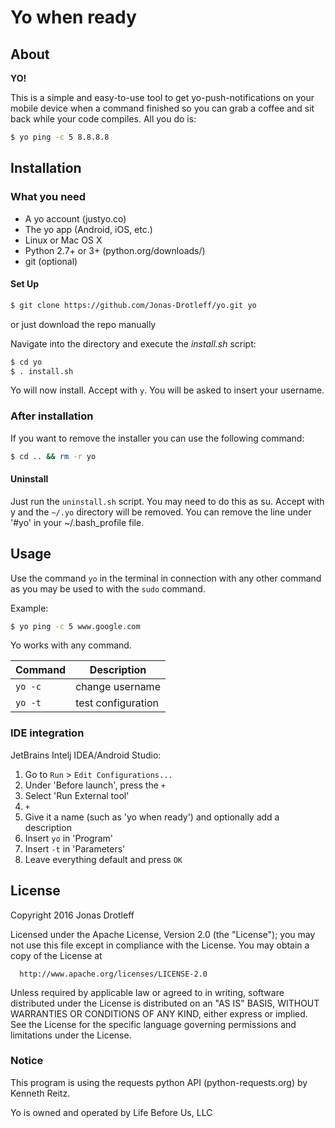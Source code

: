 # Yo when ready

## About
**YO!**

This is a simple and easy-to-use tool to get yo-push-notifications on your mobile device when a command finished so you can grab a coffee and sit back while your code compiles.
All you do is:
```sh
$ yo ping -c 5 8.8.8.8
```

## Installation
### What you need
  + A yo account (justyo.co)
  + The yo app (Android, iOS, etc.)
  + Linux or Mac OS X
  + Python 2.7+ or 3+ (python.org/downloads/)
  + git (optional)

#### Set Up
```sh
$ git clone https://github.com/Jonas-Drotleff/yo.git yo
```

or just download the repo manually

Navigate into the directory and execute the _install.sh_ script:

```sh
$ cd yo
$ . install.sh
```

Yo will now install. Accept with `y`. You will be asked to insert your username.

### After installation
If you want to remove the installer you can use the following command:
```sh
$ cd .. && rm -r yo
```

#### Uninstall
Just run the `uninstall.sh` script. You may need to do this as su.
Accept with y and the `~/.yo` directory will be removed. You can remove the line under '#yo' in your ~/.bash_profile file.

## Usage
Use the command `yo` in the terminal in connection with any other command as you may be used to with the `sudo` command.

Example:
```sh
$ yo ping -c 5 www.google.com
```

Yo works with any command.

| Command        | Description        |
| -------------- | ------------------ |
| `yo -c`        | change username    |
| `yo -t`        | test configuration |

### IDE integration
JetBrains Intelj IDEA/Android Studio:
  1. Go to `Run` > `Edit Configurations...`
  2. Under 'Before launch', press the `+`
  3. Select 'Run External tool'
  4. `+`
  5. Give it a name (such as 'yo when ready') and optionally add a description
  6. Insert `yo` in 'Program'
  7. Insert `-t` in 'Parameters'
  8. Leave everything default and press `OK`

## License
Copyright 2016 Jonas Drotleff

  Licensed under the Apache License, Version 2.0 (the "License");
  you may not use this file except in compliance with the License.
  You may obtain a copy of the License at

      http://www.apache.org/licenses/LICENSE-2.0

  Unless required by applicable law or agreed to in writing, software
  distributed under the License is distributed on an "AS IS" BASIS,
  WITHOUT WARRANTIES OR CONDITIONS OF ANY KIND, either express or implied.
  See the License for the specific language governing permissions and
  limitations under the License.


### Notice

This program is using the requests python API (python-requests.org) by Kenneth Reitz.

Yo is owned and operated by Life Before Us, LLC
